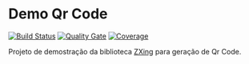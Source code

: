 # Demo Qr Code 

[![Build Status](https://travis-ci.org/savitoh/demo-qr-code.svg?branch=master)](https://travis-ci.org/savitoh/demo-qr-code)
[![Quality Gate](https://sonarcloud.io/api/project_badges/measure?project=com.savitoh:demo-qr-code&metric=alert_status)](https://sonarcloud.io/dashboard/index/com.savitoh:demo-qr-code)
[![Coverage](https://sonarcloud.io/api/project_badges/measure?project=com.savitoh:demo-qr-code&metric=coverage)](https://sonarcloud.io/component_measures?id=com.savitoh:demo-qr-code&metric=coverage)

Projeto de demostração da biblioteca [ZXing] para geração de Qr Code.

[ZXing]: <https://opensource.google/projects/zxing>
